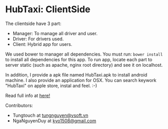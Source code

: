 HubTaxi: ClientSide
===

The clientside have 3 part:
- Manager: To manage all driver and user.
- Driver: For drivers used.
- Client: Hybrid app for users.

We used bower to manager all dependencies. You must run: `bower install` to install all dependencies for this app.
To run app, locate each part to server static (such as apache, nginx root directory) and see it on localhost.

In addition, I provide a apk file named HubTaxi.apk to install android machine. I also provide an application for OSX. You can search keywork "HubTaxi" on apple store, instal and feel. :-)

Read full info at [here!](https://github.com/vsoft-lab/HubTaxi-Server)


Contributors:
- Tungtouch at tungnguyen@vsoft.vn
- NgaNguyenDuy at kyo1508@gmail.com

